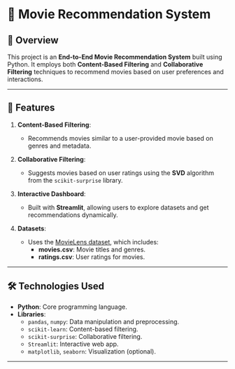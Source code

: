 # 🎥 Movie Recommendation System

## 📖 Overview
This project is an **End-to-End Movie Recommendation System** built using Python. It employs both **Content-Based Filtering** and **Collaborative Filtering** techniques to recommend movies based on user preferences and interactions.

---

## 🚀 Features
1. **Content-Based Filtering**:
   - Recommends movies similar to a user-provided movie based on genres and metadata.

2. **Collaborative Filtering**:
   - Suggests movies based on user ratings using the **SVD** algorithm from the `scikit-surprise` library.

3. **Interactive Dashboard**:
   - Built with **Streamlit**, allowing users to explore datasets and get recommendations dynamically.

4. **Datasets**:
   - Uses the [MovieLens dataset](https://grouplens.org/datasets/movielens/), which includes:
     - **movies.csv**: Movie titles and genres.
     - **ratings.csv**: User ratings for movies.

---

## 🛠️ Technologies Used
- **Python**: Core programming language.
- **Libraries**:
  - `pandas`, `numpy`: Data manipulation and preprocessing.
  - `scikit-learn`: Content-based filtering.
  - `scikit-surprise`: Collaborative filtering.
  - `Streamlit`: Interactive web app.
  - `matplotlib`, `seaborn`: Visualization (optional).

---
